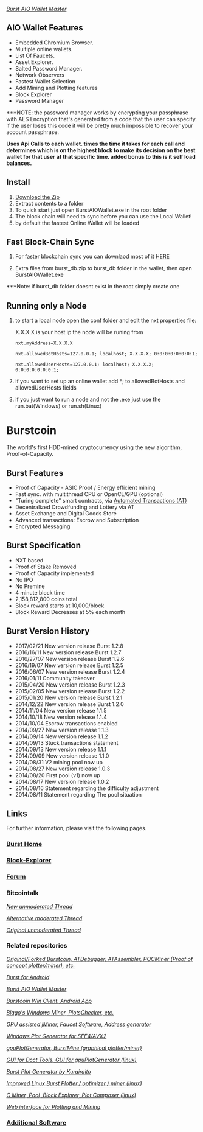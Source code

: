 [*Burst AIO Wallet Master*](https://github.com/SOELexicon)

## AIO Wallet Features

- Embedded Chromium Browser.
- Multiple online wallets.
- List Of Faucets.
- Asset Explorer.
- Salted Password Manager.
- Network Observers
- Fastest Wallet Selection
- Add Mining and Plotting features
- Block Explorer
- Password Manager

***NOTE: the password manager works by encrypting your passphrase with AES Encryption that's generated from a code that the user can specify. if the user loses this code it will be pretty much impossible to recover your account passphrase.

**Uses Api Calls to each wallet. times the time it takes for each call and determines which is on the highest block to make its decision on the best wallet for that user at that specific time. added bonus to this is it self load balances.**

## Install

1) [Download the Zip](https://github.com/MSFTserver/BurstAIOWallet.git)
2) Extract contents to a folder
3) To quick start just open BurstAIOWallet.exe in the root folder
4) The block chain will need to sync before you can use the Local Wallet! 
5) by default the fastest Online Wallet will be loaded

## Fast Block-Chain Sync

1) For faster blockchain sync you can downlaod most of it [HERE](https://www.dropbox.com/s/xh3p3i8o9idlt5x/burst_db.zip?dl=0)

2) Extra files from burst_db.zip to burst_db folder in the wallet, then open BurstAIOWallet.exe

***Note: if burst_db folder doesnt exist in the root simply create one

## Running only a Node

1) to start a local node open the conf folder and edit the nxt properties file:

    X.X.X.X is your host ip the node will be runing from

    `nxt.myAddress=X.X.X.X`

    `nxt.allowedBotHosts=127.0.0.1; localhost; X.X.X.X; 0:0:0:0:0:0:0:1;`

    `nxt.allowedUserHosts=127.0.0.1; localhost; X.X.X.X; 0:0:0:0:0:0:0:1;`

2) if you want to set up an online wallet add *; to allowedBotHosts and allowedUserHosts fields

3) if you just want to run a node and not the .exe just use the run.bat(Windows) or run.sh(Linux)

# Burstcoin

The world's first HDD-mined cryptocurrency using the new algorithm, Proof-of-Capacity.

## Burst Features

- Proof of Capacity - ASIC Proof / Energy efficient mining
- Fast sync. with multithread CPU or OpenCL/GPU (optional)
- "Turing complete" smart contracts, via [Automated Transactions (AT)](https://ciyam.org/at/at.html)
- Decentralized Crowdfunding and Lottery via AT
- Asset Exchange and Digital Goods Store
- Advanced transactions: Escrow and Subscription
- Encrypted Messaging

## Burst Specification

- NXT based
- Proof of Stake Removed
- Proof of Capacity implemented
- No IPO
- No Premine
- 4 minute block time
- 2,158,812,800 coins total
- Block reward starts at 10,000/block
- Block Reward Decreases at 5% each month

## Burst Version History

- 2017/02/21 New version relaase Burst 1.2.8
- 2016/16/11 New version release Burst 1.2.7
- 2016/27/07 New version release Burst 1.2.6
- 2016/19/07 New version release Burst 1.2.5
- 2016/06/07 New version release Burst 1.2.4            
- 2016/01/11 Community takeover
- 2015/04/20 New version release Burst 1.2.3
- 2015/02/05 New version release Burst 1.2.2
- 2015/01/20 New version release Burst 1.2.1
- 2014/12/22 New version release Burst 1.2.0
- 2014/11/04 New version release 1.1.5
- 2014/10/18 New version release 1.1.4
- 2014/10/04 Escrow transactions enabled
- 2014/09/27 New version release 1.1.3
- 2014/09/14 New version release 1.1.2
- 2014/09/13 Stuck transactions statement
- 2014/09/13 New version release 1.1.1
- 2014/09/09 New version release 1.1.0
- 2014/08/31 V2 mining pool now up
- 2014/08/27 New version release 1.0.3
- 2014/08/20 First pool (v1) now up
- 2014/08/17 New version release 1.0.2
- 2014/08/16 Statement regarding the difficulty adjustment
- 2014/08/11 Statement regarding The pool situation

## Links

For further information, please visit the following pages.

### [Burst Home](https://web.burst-team.us)


### [Block-Explorer](http://burstcoin.biz)

### [Forum](https://forums.burst-team.us)

### Bitcointalk
[*New unmoderated Thread*](https://bitcointalk.org/index.php?topic=1541310)

[*Alternative moderated Thread*](https://bitcointalk.org/index.php?topic=1323657)

[*Original unmoderated Thread*](https://bitcointalk.org/index.php?topic=731923)

### Related repositories
[*Original/Forked Burstcoin, ATDebugger, ATAssembler, POCMiner (Proof of concept plotter/miner), etc.*](https://github.com/BurstProject)

[*Burst for Android*](https://github.com/IceBurst/Burst)

[*Burst AIO Wallet Master*](https://github.com/SOELexicon)

[*Burstcoin Win Client, Android App*](https://github.com/dawallet/)

[*Blago's Windows Miner, PlotsChecker, etc.*](https://github.com/Blagodarenko)

[*GPU assisted jMiner, Faucet Software, Address generator*](https://github.com/de-luxe)

[*Windows Plot Generator for SEE4/AVX2*](https://github.com/BurstTools/BurstSoftware)

[*gpuPlotGenerator, BurstMine (graphical plotter/miner)*](https://github.com/bhamon)

[*GUI for Dcct Tools, GUI for gpuPlotGenerator (linux)*](https://github.com/kartojal)

[*Burst Plot Generator by Kurairaito*](https://github.com/Kurairaito)

[*Improved Linux Burst Plotter / optimizer / miner (linux)*](https://github.com/Mirkic7)

[*C Miner, Pool, Block Explorer, Plot Composer (linux)*](https://github.com/uraymeiviar)

[*Web interface for Plotting and Mining*](https://github.com/mrpsion/burst-mining-system)

### [Additional Software](https://forums.burst-team.us/category/9/burst-software)

